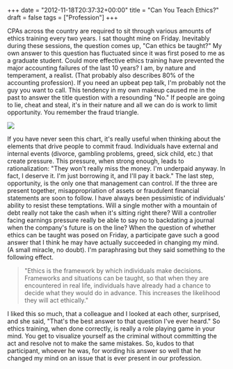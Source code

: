 +++
date = "2012-11-18T20:37:32+00:00"
title = "Can You Teach Ethics?"
draft = false
tags = ["Profession"]
+++

CPAs across the country are required to sit through various amounts of ethics training every two years. I sat thought mine on Friday. Inevitably during these sessions, the question comes up, "Can ethics be taught?" My own answer to this question has fluctuated since it was first posed to me as a graduate student. Could more effective ethics training have prevented the major accounting failures of the last 10 years? I am, by nature and temperament, a realist. (That probably also describes 80% of the accounting profession). If you need an upbeat pep talk, I'm probably not the guy you want to call. This tendency in my own makeup caused me in the past to answer the title question with a resounding "No." If people are going to lie, cheat and steal, it's in their nature and all we can do is work to limit opportunity. You remember the fraud triangle. 

![](/images/2012-11-18-Fraud_Triangle.png) 

If you have never seen this chart, it's really useful when thinking about the elements that drive people to commit fraud. Individuals have external and internal events (divorce, gambling problems, greed, sick child, etc.) that create pressure. This pressure, when strong enough, leads to rationalization: "They won't really miss the money. I'm underpaid anyway. In fact, I deserve it. I'm just borrowing it, and I'll pay it back." The last step, opportunity, is the only one that management can control. If the three are present together, misappropriation of assets or fraudulent financial statements are soon to follow. I have always been pessimistic of individuals' ability to resist these temptations. Will a single mother with a mountain of debt really not take the cash when it's sitting right there? Will a controller facing earnings pressure really be able to say no to backdating a journal when the company's future is on the line? When the question of whether ethics can be taught was posed on Friday, a participate gave such a good answer that I think he may have actually succeeded in changing my mind. (A small miracle, no doubt). I'm paraphrasing but they said something to the following effect.

> "Ethics is the framework by which individuals make decisions. Frameworks and situations can be taught, so that when they are encountered in real life, individuals have already had a chance to decide what they would do in advance. This increases the likelihood they will act ethically."

I liked this so much, that a colleague and I looked at each other, surprised, and she said, "That's the best answer to that question I've ever heard." So ethics training, when done correctly, is really a role playing game in your mind. You get to visualize yourself as the criminal without committing the act and resolve not to make the same mistakes. So, kudos to that participant, whoever he was, for wording his answer so well that he changed my mind on an issue that is ever present in our profession.
